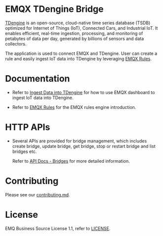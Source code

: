 # EMQX TDengine Bridge

[TDengine](https://github.com/taosdata/TDengine) is an open-source, cloud-native
time series database (TSDB) optimized for Internet of Things (IoT), Connected Cars,
and Industrial IoT.
It enables efficient, real-time ingestion, processing, and monitoring of petabytes
of data per day, generated by billions of sensors and data collectors.

The application is used to connect EMQX and TDengine.
User can create a rule and easily ingest IoT data into TDengine by leveraging
[EMQX Rules](https://docs.emqx.com/en/enterprise/v5.0/data-integration/rules.html).


# Documentation

- Refer to [Ingest Data into TDengine](https://docs.emqx.com/en/enterprise/v5.0/data-integration/data-bridge-tdengine.html)
  for how to use EMQX dashboard to ingest IoT data into TDengine.

- Refer to [EMQX Rules](https://docs.emqx.com/en/enterprise/v5.0/data-integration/rules.html)
  for the EMQX rules engine introduction.


# HTTP APIs

- Several APIs are provided for bridge management, which includes create bridge,
  update bridge, get bridge, stop or restart bridge and list bridges etc.

  Refer to [API Docs - Bridges](https://docs.emqx.com/en/enterprise/v5.0/admin/api-docs.html#tag/Bridges)
  for more detailed information.


# Contributing

Please see our [contributing.md](../../CONTRIBUTING.md).


# License

EMQ Business Source License 1.1, refer to [LICENSE](BSL.txt).
